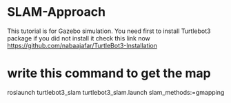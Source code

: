 # SLAM-Approach

This tutorial is for Gazebo simulation.
You need first to install Turtlebot3 package if you did not install it check this link now
https://github.com/nabaajafar/TurtleBot3-Installation

# write this command to get the map
roslaunch turtlebot3_slam turtlebot3_slam.launch slam_methods:=gmapping
